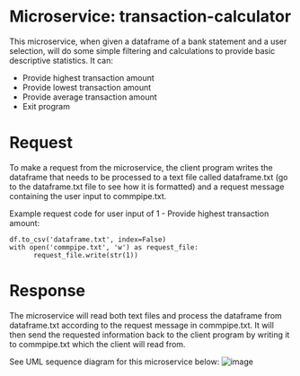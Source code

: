 # Microservice: transaction-calculator
This microservice, when given a dataframe of a bank statement and a user selection, will do some simple filtering and calculations to provide basic descriptive statistics. It can:
  - Provide highest transaction amount
  - Provide lowest transaction amount
  - Provide average transaction amount
  - Exit program

# Request
To make a request from the microservice, the client program writes the dataframe that needs to be processed to a text file called dataframe.txt (go to the dataframe.txt file to see how it is formatted) and a request message containing the user input to commpipe.txt.

Example request code for user input of 1 - Provide highest transaction amount:
```
df.to_csv('dataframe.txt', index=False)
with open('commpipe.txt', 'w') as request_file:
      request_file.write(str(1))
```

# Response
The microservice will read both text files and process the dataframe from dataframe.txt according to the request message in commpipe.txt. It will then send the requested information back to the client program by writing it to commpipe.txt which the client will read from. 

See UML sequence diagram for this microservice below:
![image](https://github.com/user-attachments/assets/3e14c677-524a-41dc-9a07-c11f0b9bedda)

